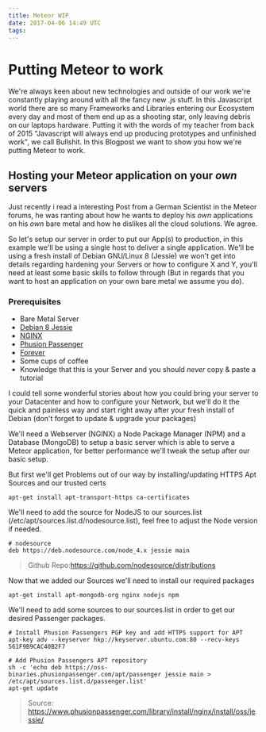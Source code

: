 ```yaml
---
title: Meteor WIP
date: 2017-04-06 14:49 UTC
tags:
---
```


# Putting Meteor to work
We're always keen about new technologies and outside of our work we're constantly playing around with all the fancy new .js stuff.
In this Javascript world there are so many Frameworks and Libraries entering our Ecosystem every day and most of them end up as a shooting star, only leaving debris on our laptops hardware. Putting it with the words of my teacher from back of 2015 "Javascript will always end up producing prototypes and unfinished work", we call Bullshit.
In this Blogpost we want to show you how we're putting Meteor to work.

## Hosting your Meteor application on your *own* servers
Just recently i read a interesting Post from a German Scientist in the Meteor forums, he was ranting about how he wants to deploy his *own* applications on his *own* bare metal and how he dislikes all the cloud solutions. We agree.

So let's setup our server in order to put our App(s) to production, in this example we'll be using a single host to deliver a single application. We'll be using a fresh install of Debian GNU/Linux 8 (Jessie) we won't get into details regarding hardening your Servers or how to configure X and Y, you'll need at least some basic skills to follow through (But in regards that you want to host an application on your own bare metal we assume you do).

### Prerequisites
* Bare Metal Server
* [Debian 8 Jessie](https://www.debian.org/devel/debian-installer/)
* [NGINX](https://www.nginx.com)
* [Phusion Passenger](https://www.phusionpassenger.com/)
* [Forever](https://github.com/foreverjs/forever)
* Some cups of coffee
* Knowledge that this is your Server and you should _never_ copy & paste a tutorial

I could tell some wonderful stories about how you could bring your server to your Datacenter and how to configure your Network, but we'll do it the quick and painless way and start right away after your fresh install of Debian (don't forget to update & upgrade your packages)

We'll need a Webserver (NGINX) a Node Package Manager (NPM) and a Database (MongoDB) to setup a basic server which is able to serve a Meteor application, for better performance we'll tweak the setup after our basic setup.

But first we'll get Problems out of our way by installing/updating HTTPS Apt Sources and our trusted certs
```
apt-get install apt-transport-https ca-certificates
```

We'll need to add the source for NodeJS to our sources.list (/etc/apt/sources.list.d/nodesource.list), feel free to adjust the Node version if needed.
```
# nodesource
deb https://deb.nodesource.com/node_4.x jessie main
```
> Github Repo:https://github.com/nodesource/distributions

Now that we added our Sources we'll need to install our required packages
```
apt-get install apt-mongodb-org nginx nodejs npm
```

We'll need to add some sources to our sources.list in order to get our desired Passenger packages.
```
# Install Phusion Passengers PGP key and add HTTPS support for APT
apt-key adv --keyserver hkp://keyserver.ubuntu.com:80 --recv-keys 561F9B9CAC40B2F7

# Add Phusion Passengers APT repository
sh -c 'echo deb https://oss-binaries.phusionpassenger.com/apt/passenger jessie main > /etc/apt/sources.list.d/passenger.list'
apt-get update
```
> Source: https://www.phusionpassenger.com/library/install/nginx/install/oss/jessie/
